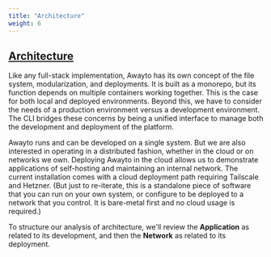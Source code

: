 ```yaml
---
title: "Architecture"
weight: 6
---
```


## [Architecture](#architecture)

Like any full-stack implementation, Awayto has its own concept of the file system, modularization, and deployments. It is built as a monorepo, but its function depends on multiple containers working together. This is the case for both local and deployed environments. Beyond this, we have to consider the needs of a production environment versus a development environment. The CLI bridges these concerns by being a unified interface to manage both the development and deployment of the platform.

Awayto runs and can be developed on a single system. But we are also interested in operating in a distributed fashion, whether in the cloud or on networks we own. Deploying Awayto in the cloud allows us to demonstrate applications of self-hosting and maintaining an internal network. The current installation comes with a cloud deployment path requiring Tailscale and Hetzner. (But just to re-iterate, this is a standalone piece of software that you can run on your own system, or configure to be deployed to a network that you control. It is bare-metal first and no cloud usage is required.)

To structure our analysis of architecture, we'll review the **Application** as related to its development, and then the **Network** as related to its deployment.